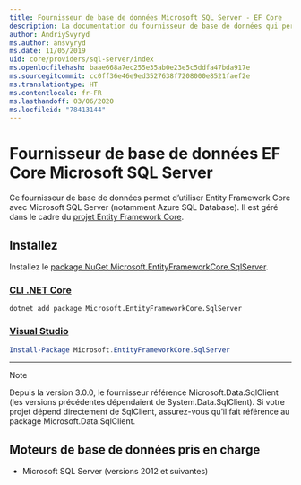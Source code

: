 ```yaml
---
title: Fournisseur de base de données Microsoft SQL Server - EF Core
description: La documentation du fournisseur de base de données qui permet d’utiliser Entity Framework Core avec Microsoft SQL Server
author: AndriySvyryd
ms.author: ansvyryd
ms.date: 11/05/2019
uid: core/providers/sql-server/index
ms.openlocfilehash: baae668a7ec255e35ab0e23e5c5ddfa47bda917e
ms.sourcegitcommit: cc0ff36e46e9ed3527638f7208000e8521faef2e
ms.translationtype: HT
ms.contentlocale: fr-FR
ms.lasthandoff: 03/06/2020
ms.locfileid: "78413144"
---
```

# <a name="microsoft-sql-server-ef-core-database-provider"></a>Fournisseur de base de données EF Core Microsoft SQL Server

Ce fournisseur de base de données permet d’utiliser Entity Framework Core avec Microsoft SQL Server (notamment Azure SQL Database). Il est géré dans le cadre du [projet Entity Framework Core](https://github.com/aspnet/EntityFrameworkCore).

## <a name="install"></a>Installez

Installez le [package NuGet Microsoft.EntityFrameworkCore.SqlServer](https://www.nuget.org/packages/Microsoft.EntityFrameworkCore.SqlServer/).

### <a name="net-core-cli"></a>[CLI .NET Core](#tab/dotnet-core-cli)

```dotnetcli
dotnet add package Microsoft.EntityFrameworkCore.SqlServer
```

### <a name="visual-studio"></a>[Visual Studio](#tab/vs)

``` powershell
Install-Package Microsoft.EntityFrameworkCore.SqlServer
```

***

> [!NOTE]
> Depuis la version 3.0.0, le fournisseur référence Microsoft.Data.SqlClient (les versions précédentes dépendaient de System.Data.SqlClient). Si votre projet dépend directement de SqlClient, assurez-vous qu’il fait référence au package Microsoft.Data.SqlClient.

## <a name="supported-database-engines"></a>Moteurs de base de données pris en charge

* Microsoft SQL Server (versions 2012 et suivantes)
